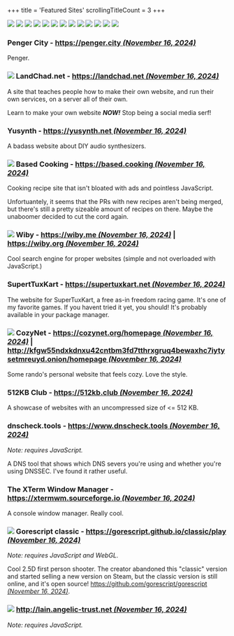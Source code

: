 +++
title               = 'Featured Sites'
scrollingTitleCount = 3
+++

[![](/buttons/gnu.org-emacs.gif)](https://www.gnu.org/software/emacs "Updated July 26, 2024")
[![](/buttons/shmage.xyz.gif)](https://shmage.xyz "Updated July 26, 2024")
[![](/buttons/geti2p.net.gif)](https://geti2p.net "Updated July 26, 2024")
[![](/buttons/keepassxc.org.gif)](https://keepassxc.org "Updated July 26, 2024")
[![](/buttons/librewolf.net.gif)](https://librewolf.net "Updated July 26, 2024")
[![](/buttons/torproject.org.gif)](https://torproject.org "Updated July 26, 2024")
[![](/buttons/gnu.org.gif)](https://gnu.org "Updated July 26, 2024")
[![](/buttons/kde.org.gif)](https://kde.org "Updated July 26, 2024")
[![](/buttons/ublockorigin.com.gif)](https://ublockorigin.com "Updated July 26, 2024")
[![](/buttons/debian.org.gif)](https://debian.org "Updated July 26, 2024")
[![](/buttons/nergen.net.gif)](https://nergen.net "Updated July 26, 2024")
[![](/buttons/getimiskon.xyz.gif)](https://getimiskon.xyz "Updated July 26, 2024")
[![](/buttons/voidlinux.org.gif)](https://voidlinux.org/ "Updated October 30, 2024")

### Penger City - [https://penger.city *(November 16, 2024)*](https://penger.city)

Penger.

### [![](/buttons/landchad.net.gif)](https://landchad.net) LandChad.net - [https://landchad.net *(November 16, 2024)*](https://landchad.net)

A site that teaches people how to make their own website, and run their own
services, on a server all of their own.

Learn to make your own website ***NOW!*** Stop being a social media serf!

### Yusynth - [https://yusynth.net *(November 16, 2024)*](https://yusynth.net)

A badass website about DIY audio synthesizers.

### [![](/buttons/based.cooking.gif)](https://based.cooking) Based Cooking - [https://based.cooking *(November 16, 2024)*](https://based.cooking)

Cooking recipe site that isn't bloated with ads and pointless
JavaScript.

Unfortuantely, it seems that the PRs with new recipes aren't being merged, but
there's still a pretty sizeable amount of recipes on there. Maybe the unaboomer
decided to cut the cord again.

### [![](/buttons/wiby.me.gif)](https://wiby.me) Wiby - [https://wiby.me *(November 16, 2024)*](https://wiby.me) | [https://wiby.org *(November 16, 2024)*](https://wiby.org)

Cool search engine for proper websites (simple and not overloaded with JavaScript.)

### SupertTuxKart - [https://supertuxkart.net *(November 16, 2024)*](https://supertuxkart.net)

The website for SuperTuxKart, a free as-in freedom racing game. It's one of my
favorite games. If you havent tried it yet, you should! It's probably available
in your package manager.

### [![](/buttons/cozynet.org.gif)](https://cozynet.org/homepage/) CozyNet - [https://cozynet.org/homepage *(November 16, 2024)*](https://cozynet.org/homepage) | [http://kfgw55ndxkdnxu42cntbm3fd7tthrxgruq4bewaxhc7iytysetmreuyd.onion/homepage *(November 16, 2024)*](http://kfgw55ndxkdnxu42cntbm3fd7tthrxgruq4bewaxhc7iytysetmreuyd.onion/homepage/)

Some rando's personal website that feels cozy. Love the style.

### 512KB Club - [https://512kb.club *(November 16, 2024)*](https://512kb.club)

A showcase of websites with an uncompressed size of <= 512 KB.

### dnscheck.tools - [https://www.dnscheck.tools *(November 16, 2024)*](https://www.dnscheck.tools/)

*Note: requires JavaScript.*

A DNS tool that shows which DNS severs you're using and whether you're using
DNSSEC. I've found it rather useful.

### The XTerm Window Manager - [https://xtermwm.sourceforge.io *(November 16, 2024)*](https://xtermwm.sourceforge.io)

A console window manager. Really cool.

### [![](/buttons/gorescript.github.io.gif)](https://gorescript.github.io/classic/play) Gorescript classic - [https://gorescript.github.io/classic/play *(November 16, 2024)*](https://gorescript.github.io/classic/play)

*Note: requires JavaScript and WebGL.*

Cool 2.5D first person shooter. The creator abandoned this "classic" version and
started selling a new version on Steam, but the classic version is still online,
and it's open source!
[https://github.com/gorescript/gorescript *(November 16, 2024)*](https://github.com/gorescript/gorescript).

### [![](/buttons/lain.angelic-trust.net.gif)](https://lain.angelic-trust.net) [http://lain.angelic-trust.net *(November 16, 2024)*](https://lain.angelic-trust.net)

*Note: requires JavaScript.*
